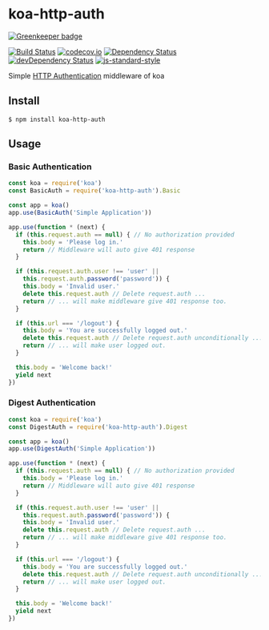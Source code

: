# koa-http-auth

[![Greenkeeper badge](https://badges.greenkeeper.io/Gerhut/koa-http-auth.svg)](https://greenkeeper.io/)

[![Build Status](https://travis-ci.org/Gerhut/koa-http-auth.svg?branch=master)](https://travis-ci.org/Gerhut/koa-http-auth)
[![codecov.io](https://codecov.io/github/Gerhut/koa-http-auth/coverage.svg?branch=master)](https://codecov.io/github/Gerhut/koa-http-auth?branch=master)
[![Dependency Status](https://david-dm.org/gerhut/koa-http-auth.svg)](https://david-dm.org/gerhut/koa-http-auth)
[![devDependency Status](https://david-dm.org/gerhut/koa-http-auth/dev-status.svg)](https://david-dm.org/gerhut/koa-http-auth#info=devDependencies)
[![js-standard-style](https://img.shields.io/badge/code%20style-standard-brightgreen.svg)](http://standardjs.com/)

Simple [HTTP Authentication](https://tools.ietf.org/html/rfc2617) middleware
of koa

## Install

    $ npm install koa-http-auth

## Usage

### Basic Authentication

```javascript
const koa = require('koa')
const BasicAuth = require('koa-http-auth').Basic

const app = koa()
app.use(BasicAuth('Simple Application'))

app.use(function * (next) {
  if (this.request.auth == null) { // No authorization provided
    this.body = 'Please log in.'
    return // Middleware will auto give 401 response
  }

  if (this.request.auth.user !== 'user' ||
    this.request.auth.password('password')) {
    this.body = 'Invalid user.'
    delete this.request.auth // Delete request.auth ...
    return // ... will make middleware give 401 response too.
  }

  if (this.url === '/logout') {
    this.body = 'You are successfully logged out.'
    delete this.request.auth // Delete request.auth unconditionally ...
    return // ... will make user logged out.
  }

  this.body = 'Welcome back!'
  yield next
})
```

### Digest Authentication

```javascript
const koa = require('koa')
const DigestAuth = require('koa-http-auth').Digest

const app = koa()
app.use(DigestAuth('Simple Application'))

app.use(function * (next) {
  if (this.request.auth == null) { // No authorization provided
    this.body = 'Please log in.'
    return // Middleware will auto give 401 response
  }

  if (this.request.auth.user !== 'user' ||
    this.request.auth.password('password')) {
    this.body = 'Invalid user.'
    delete this.request.auth // Delete request.auth ...
    return // ... will make middleware give 401 response too.
  }

  if (this.url === '/logout') {
    this.body = 'You are successfully logged out.'
    delete this.request.auth // Delete request.auth unconditionally ...
    return // ... will make user logged out.
  }

  this.body = 'Welcome back!'
  yield next
})
```
